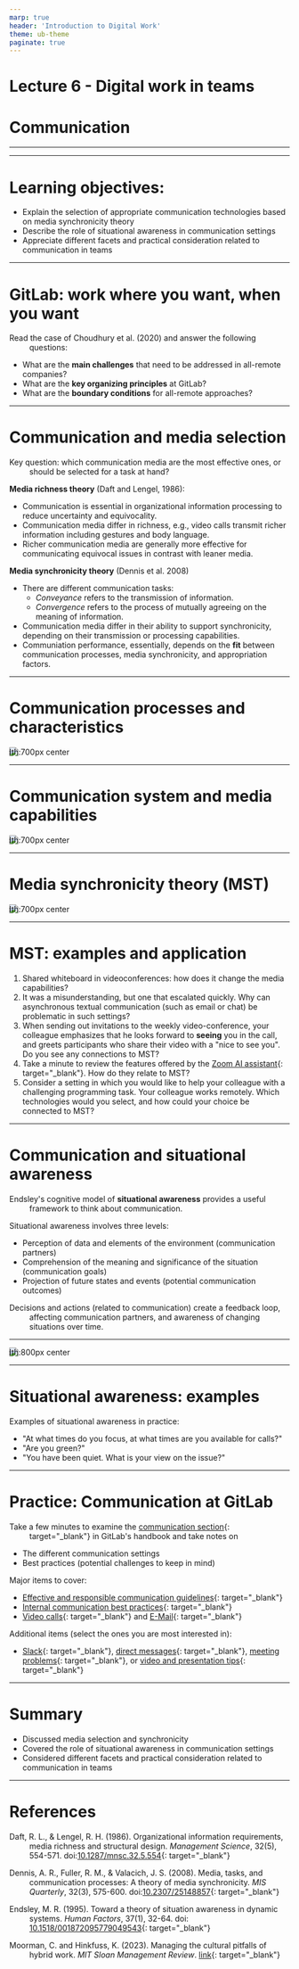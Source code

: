 ```yaml
---
marp: true
header: 'Introduction to Digital Work'
theme: ub-theme
paginate: true
---
```


<!-- _class: lead -->

# Lecture 6 - Digital work in teams

# Communication

---

<!-- _class: overview_part_3 -->

---

# Learning objectives: 

- Explain the selection of appropriate communication technologies based on media synchronicity theory
- Describe the role of situational awareness in communication settings
- Appreciate different facets and practical consideration related to communication in teams

<!--
 (e.g., conflict, interruption, inclusion).
- Distinguish synchronous from asynchronous communication settings. / Distinguish forms of synchronous and asynchronous collaborative content creation and select appropriate technologies.
-->

---

# GitLab: work where you want, when you want

Read the case of Choudhury et al. (2020) and answer the following questions:

- What are the **main challenges** that need to be addressed in all-remote companies?
- What are the **key organizing principles** at GitLab?
- What are the **boundary conditions** for all-remote approaches?

<!-- 
---

# Break

-->

---

# Communication and media selection

Key question: which communication media are the most effective ones, or should be selected for a task at hand?

**Media richness theory** (Daft and Lengel, 1986):

- Communication is essential in organizational information processing to reduce uncertainty and equivocality.
- Communication media differ in richness, e.g., video calls transmit richer information including gestures and body language.
- Richer communication media are generally more effective for communicating equivocal issues in contrast with leaner media.

**Media synchronicity theory** (Dennis et al. 2008)
- There are different communication tasks:
    - *Conveyance* refers to the transmission of information.
    - *Convergence* refers to the process of mutually agreeing on the meaning of information.
- Communication media differ in their ability to support synchronicity, depending on their transmission or processing capabilities.
- Communiation performance, essentially, depends on the **fit** between communication processes, media synchronicity, and appropriation factors.

<!-- 
https://is.theorizeit.org/wiki/Media_synchronicity_theory -->

---

# Communication processes and characteristics

![width:700px center](../material/DennisEtAl2008-Communication-process-characteristics.png)

---

# Communication system and media capabilities

![width:700px center](../material/DennisEtAl2008-communication-system-and-capabilities.png)

---

# Media synchronicity theory (MST)

<!--

 don't start with media richness theory (maybe a bit too challenging/differences to MST are more difficult to understand) 
Task: too broad -> MST: communication processes at a micro-level
Media synchronicity theory (Dennis, Fuller, and Valacich, 2006): 
- An influential theory in IS (citations, best paper awards)
- The theory explains communication (and task) performance based on the fit between media synchronicity, communication processe, and appropriation factors

**TODO : start with the fit aspect**
[[DennisFullerValacich2006]]
-->

![width:700px center](../material/DennisFullerValacich2006-fig1.png)

<!-- 
# MST: Communication processes

- Introduce the elements step-by-step:

 - Communication processes: conveyance vs. convergence, which are more specific/smaller than tasks (MRT). also distinguish transmission from processing


# MST: Media synchronicity

 - Media synchronicity: synchronous vs. asynchronous (definition)


# MST: Media synchronicity requirements

- Media synchronicity requirements for different communication processess (table 1, proposition P1) -> importance of **fit**


# MST: Appropriation factors

- Appropriation factors (**fit**)


# MST: Examples I

- **TODO : short exercise for the main concepts (communication processes, media synchronicity, appropriation factors, fit and communcation performance)**

# MST: Media characteristics

- Media characteristics: transmission and processing capabilities: construct figure 2 step-by-step (starting with the simple sender - medium - receiver model and then adding the different elements)

# MST: Examples II

- TODO : exercise: rate different communication media...

# MST: Summary

- refer back to HwangKettingerYi2015 and point out that DennisFullerValacich2006 stop at the hypothesis generation step (no empirical study)
- Derive implications
- TODO : application / exercise (short descriptions of scenarios, such as a team rejecting a certain application)
- TODO : collect and discuss best practices (e.g., signalling availability - are you red/orange/green?) / analyze based on MST (?) / don't cover conflict etc. too much - they are in lecture 7

https://convergencelabs.com/blog/2018/01/the-four-cs-communication-coordination-cooperation-and-collaboration/
https://coachbetter.tv/the-difference-between-communication-cooperation-coordination-collaboration/
# Homework

Read [external communication](https://about.gitlab.com/handbook/communication/#external-communication){: target="_blank"}
-->
---

# MST: examples and application

1. Shared whiteboard in videoconferences: how does it change the media capabilities?
2. It was a misunderstanding, but one that escalated quickly. Why can asynchronous textual communication (such as email or chat) be problematic in such settings?
3. When sending out invitations to the weekly video-conference, your colleague emphasizes that he looks forward to **seeing** you in the call, and greets participants who share their video with a "nice to see you". Do you see any connections to MST?
4. Take a minute to review the features offered by the [Zoom AI assistant](https://www.zoom.com/en/products/collaboration-tools/features/){: target="_blank"}. How do they relate to MST?
5. Consider a setting in which you would like to help your colleague with a challenging programming task. Your colleague works remotely. Which technologies would you select, and how could your choice be connected to MST?

<!--
whiteboard: expands the symbol set, e.g., allowing participants to develop sketches or mathematical models. also increases parallelism (audio, video of participants, and video of whiteboard)
Video: increase symbol set (visual cues, gestures, reactions) - especially when meetings aim to converge on particular items. Appropriation factors: familiar with the challenges, perhaps even trained to increase video-use, could be due to past experiences, or even norms in the team or organization.
AI assistant: several features to transcribe, summarize, or sub-title meetings - improves reprocessability (during and after the meeting)
coding: Convergence requires high synchronicity, especially wrt. the symbol set of collaborative coding (synchronous) - e.g., [Visual Studio Live Share](https://visualstudio.microsoft.com/de/services/live-share/){: target="_blank"}

 https://www.zoom.com/en/products/collaboration-tools/features/ -->

---

# Communication and situational awareness

Endsley's cognitive model of **situational awareness** provides a useful framework to think about communication.

Situational awareness involves three levels:
- Perception of data and elements of the environment (communication partners)
- Comprehension of the meaning and significance of the situation (communication goals)
- Projection of future states and events (potential communication outcomes)

Decisions and actions (related to communication) create a feedback loop, affecting communication partners, and awareness of changing situations over time.

<!-- 
What can the communication outcomes be?
e.g., reduce ambiguity, rally support for a project, foster inclusion and trust, discover private information, make decisions, prevent and resolve conflicts

Individual and task/environment factors at play (stress/complexity/technology)

Key message:
- Communication media and practices should be adapted to the situtation (many facets to consider, many potential outcomes to anticipate)
- Theories of fit may be particularly suitable, as exemplified by Media Synchronicity Theory

propositions...
-->
---

![width:800px center](../material/Endsley-SA-model.jpg)

---

# Situational awareness: examples

Examples of situational awareness in practice:

- "At what times do you focus, at what times are you available for calls?"
- "Are you green?"
- "You have been quiet. What is your view on the issue?"

<!--
- we have a short explanation video for that
- should we reschedule? should I brief you after the meeting? -->
---

# Practice: Communication at GitLab

<!-- In small groups (2-3),  -->
Take a few minutes to examine the [communication section](https://about.gitlab.com/handbook/communication/){: target="_blank"} in GitLab's handbook and take notes on
- The different communication settings
- Best practices (potential challenges to keep in mind)

Major items to cover:
- [Effective and responsible communication guidelines](https://about.gitlab.com/handbook/communication/#effective--responsible-communication-guidelines){: target="_blank"}
- [Internal communication best practices](https://about.gitlab.com/handbook/communication/#top-tips-and-best-practices){: target="_blank"}
- [Video calls](https://about.gitlab.com/handbook/communication/#video-calls){: target="_blank"} and [E-Mail](https://about.gitlab.com/handbook/communication/#email){: target="_blank"}

Additional items (select the ones you are most interested in):
- [Slack](https://about.gitlab.com/handbook/communication/#slack){: target="_blank"}, [direct messages](https://about.gitlab.com/handbook/communication/#avoid-direct-messages){: target="_blank"}, [meeting problems](https://about.gitlab.com/handbook/communication/#common-meeting-problems){: target="_blank"}, or [video and presentation tips](https://about.gitlab.com/handbook/communication/#video-and-presentation-tips-with-lorraine-lee){: target="_blank"}

<!--
https://about.gitlab.com/handbook/communication/#smart-note-taking-in-meetings
https://about.gitlab.com/handbook/communication/#types-of-meetings
-->
---

# Summary 

- Discussed media selection and synchronicity
- Covered the role of situational awareness in communication settings
- Considered different facets and practical consideration related to communication in teams

---

<style scoped>
p {
    padding-left: 36px;
    text-indent: -36px;
}
</style>

# References

Daft, R. L., & Lengel, R. H. (1986). Organizational information requirements, media richness and structural design. *Management Science*, 32(5), 554-571. doi:[10.1287/mnsc.32.5.554](https://doi.org/10.1287/mnsc.32.5.554){: target="_blank"}

Dennis, A. R., Fuller, R. M., & Valacich, J. S. (2008). Media, tasks, and communication processes: A theory of media synchronicity. *MIS Quarterly*, 32(3), 575-600. doi:[10.2307/25148857](https://doi.org/10.2307/25148857){: target="_blank"}

Endsley, M. R. (1995). Toward a theory of situation awareness in dynamic systems. *Human Factors*, 37(1), 32-64. doi: [10.1518/001872095779049543](https://doi.org/10.1518/001872095779049543){: target="_blank"}

Moorman, C. and Hinkfuss, K. (2023). Managing the cultural pitfalls of hybrid work. *MIT Sloan Management Review*. [link](https://sloanreview.mit.edu/article/managing-the-cultural-pitfalls-of-hybrid-work/){: target="_blank"}

<!--
Homework: 
read the product-development workflow in the gitlab handbook

# Exercise and homework

Preparation: do a git tutorial (provide short/longer and interactive ones) - be prepared for the in-depth session next week (have your questions ready)

# Materials

- [ ] TODO

check: Superbosses: How Exceptional Leaders Master the Flow of Talent
Give and Take: Why Helping Others Drives Our Success

TBD: communities-of-practice (e.g., wikipedia on CSCW: awareness)

alternative exercise:
TBD: maybe give students 2-3 cases, have brief discussion, have them read different papers (MRT,MST,interruptions,conflict,team-leadership,learning/onboarding), and then discuss the cases from the perspective of different theories

Note: possible extensions:
- zoom-fatigue (what are the different forms of labor that make videoconferences exhausting?)
- Virtual impression management: https://journals.sagepub.com/doi/10.1177/01492063231225160

-->